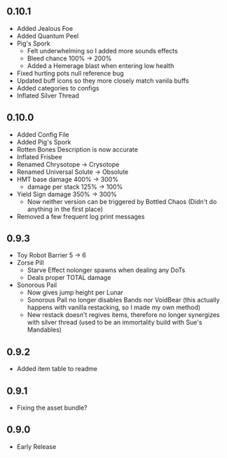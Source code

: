 ## 0.10.1

- Added Jealous Foe
- Added Quantum Peel
- Pig's Spork
    - Felt underwhelming so I added more sounds effects
    - Bleed chance 100% -> 200%
    - Added a Hemerage blast when entering low health
- Fixed hurting pots null reference bug
- Updated buff icons so they more closely match vanila buffs
- Added categories to configs
- Inflated Silver Thread

## 0.10.0

- Added Config File
- Added Pig's Spork
- Rotten Bones Description is now accurate
- Inflated Frisbee
- Renamed Chrysotope -> Crysotope
- Renamed Universal Solute -> Obsolute
- HMT base damage 400% -> 300%
    - damage per stack 125% -> 100%
- Yield Sign damage 350% -> 300%
    - Now neither version can be triggered by Bottled Chaos (Didn't do anything in the first place)
- Removed a few frequent log print messages

## 0.9.3

- Toy Robot Barrier 5 -> 6
- Zorse Pill
    - Starve Effect nolonger spawns when dealing any DoTs
    - Deals proper TOTAL damage
- Sonorous Pail
    - Now gives jump height per Lunar
    - Sonorous Pail no longer disables Bands nor VoidBear (this actually happens with vanilla restacking, so I made my own method)
    - New restack doesn't regives items, therefore no longer synergizes with silver thread (used to be an immortality build with Sue's Mandables)

## 0.9.2

- Added item table to readme

## 0.9.1

- Fixing the asset bundle?

## 0.9.0

- Early Release